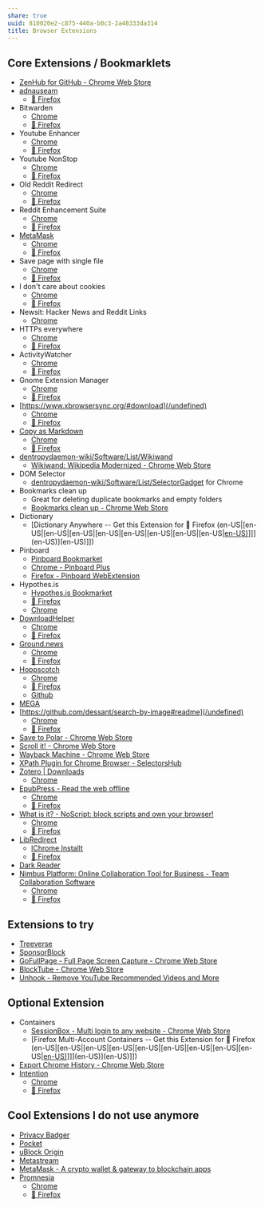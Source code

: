 ```yaml
---
share: true
uuid: 810020e2-c875-440a-b0c3-2a48333da314
title: Browser Extensions
---
```


## Core Extensions / Bookmarklets

* [ZenHub for GitHub - Chrome Web Store](https://chrome.google.com/webstore/detail/zenhub-for-github/ogcgkffhplmphkaahpmffcafajaocjbd)
* [adnauseam](https://adnauseam.io/)
  * [🦊 Firefox](https://addons.mozilla.org/en-US/firefox/addon/adnauseam/)
* Bitwarden
  * [Chrome](https://chrome.google.com/webstore/detail/bitwarden-free-password-m/nngceckbapebfimnlniiiahkandclblb)
  * [🦊 Firefox](https://addons.mozilla.org/en-US/firefox/addon/bitwarden-password-manager/)
* Youtube Enhancer
  * [Chrome](https://chrome.google.com/webstore/detail/enhancer-for-youtube/ponfpcnoihfmfllpaingbgckeeldkhle)
  * [🦊 Firefox](https://addons.mozilla.org/en-US/firefox/addon/enhancer-for-youtube/)
* Youtube NonStop
  * [Chrome](https://chrome.google.com/webstore/detail/youtube-nonstop/nlkaejimjacpillmajjnopmpbkbnocid)
  * [🦊 Firefox](https://addons.mozilla.org/en-US/firefox/addon/youtube-nonstop/)
* Old Reddit Redirect
  * [Chrome](https://chrome.google.com/webstore/detail/old-reddit-redirect/dneaehbmnbhcippjikoajpoabadpodje)
  * [🦊 Firefox](https://addons.mozilla.org/en-US/firefox/addon/old-reddit-redirect/)
* Reddit Enhancement Suite
  * [Chrome](https://chrome.google.com/webstore/detail/reddit-enhancement-suite/kbmfpngjjgdllneeigpgjifpgocmfgmb)
  * [🦊 Firefox](https://addons.mozilla.org/en-US/firefox/addon/reddit-enhancement-suite/)
* [MetaMask](https://metamask.io/download.html)
  * [Chrome](https://chrome.google.com/webstore/detail/metamask/nkbihfbeogaeaoehlefnkodbefgpgknn?hl=en)
  * [🦊 Firefox](https://addons.mozilla.org/en-US/firefox/addon/ether-metamask/)
* Save page with single file
  * [Chrome](https://chrome.google.com/webstore/detail/singlefile/mpiodijhokgodhhofbcjdecpffjipkle)
  * [🦊 Firefox](https://addons.mozilla.org/en-US/firefox/addon/single-file/)
* I don't care about cookies
  * [Chrome](https://chrome.google.com/webstore/detail/i-dont-care-about-cookies/fihnjjcciajhdojfnbdddfaoknhalnja)
  * [🦊 Firefox](https://addons.mozilla.org/en-US/firefox/addon/i-dont-care-about-cookies/)
* Newsit: Hacker News and Reddit Links
  * [Chrome](https://chrome.google.com/webstore/detail/newsit-hacker-news-and-re/nngjdplpkehilhcinpccdbkjaknkkifl)
* HTTPs everywhere
  * [Chrome](https://chrome.google.com/webstore/detail/https-everywhere/gcbommkclmclpchllfjekcdonpmejbdp)
  * [🦊 Firefox](https://addons.mozilla.org/en-US/firefox/addon/newsit-hnews-and-reddit-links/)
* ActivityWatcher
  * [Chrome](https://chrome.google.com/webstore/detail/activitywatch-web-watcher/nglaklhklhcoonedhgnpgddginnjdadi)
  * [🦊 Firefox](https://addons.mozilla.org/en-US/firefox/addon/aw-watcher-web/)
* Gnome Extension Manager
  * [Chrome](https://chrome.google.com/webstore/detail/gnome-shell-integration/gphhapmejobijbbhgpjhcjognlahblep/)
  * [🦊 Firefox](https://addons.mozilla.org/en-US/firefox/addon/gnome-shell-integration/)
* [https://www.xbrowsersync.org/#download](/undefined)
  * [Chrome](https://chrome.google.com/webstore/detail/xbrowsersync/lcbjdhceifofjlpecfpeimnnphbcjgnc)
  * [🦊 Firefox](https://addons.mozilla.org/en-GB/firefox/addon/xbs/)
* [Copy as Markdown](https://github.com/yorkxin/copy-as-markdown)
  * [Chrome](https://chrome.google.com/webstore/detail/copy-as-markdown/fkeaekngjflipcockcnpobkpbbfbhmdn?hl=en)
  * [🦊 Firefox](https://github.com/yorkxin/copy-as-markdown)
* [dentropydaemon-wiki/Software/List/Wikiwand](/undefined)
	* [Wikiwand: Wikipedia Modernized - Chrome Web Store](https://chrome.google.com/webstore/detail/wikiwand-wikipedia-modern/emffkefkbkpkgpdeeooapgaicgmcbolj/related)
* DOM Selector
	* [dentropydaemon-wiki/Software/List/SelectorGadget](/undefined) for Chrome
* Bookmarks clean up
	* Great for deleting duplicate bookmarks and empty folders
	* [Bookmarks clean up - Chrome Web Store](https://chrome.google.com/webstore/detail/bookmarks-clean-up/oncbjlgldmiagjophlhobkogeladjijl/related?hl=en)
* Dictionary
  * [Dictionary Anywhere -- Get this Extension for 🦊 Firefox (en-US|[en-US|[en-US|[en-US|[en-US|[en-US|[en-US|[en-US|[en-US|[en-US)](/undefined)]]](en-US)](en-US)]])
* Pinboard
  * [Pinboard Bookmarket](https://pinboard.in/howto/)
  * [Chrome - Pinboard Plus](https://chrome.google.com/webstore/detail/pinboard-plus/mphdppdgoagghpmmhodmfajjlloijnbd)
  * [Firefox - Pinboard WebExtension](https://addons.mozilla.org/en-US/firefox/addon/pinboard-webextension/)
* Hypothes.is
  * [Hypothes.is Bookmarket](https://web.hypothes.is/start/)
  * [🦊 Firefox](https://addons.mozilla.org/en-US/firefox/addon/unofficial-hypothesis)
  * [Chrome](https://chrome.google.com/webstore/detail/hypothesis-web-pdf-annota/bjfhmglciegochdpefhhlphglcehbmek)
* [DownloadHelper](https://www.downloadhelper.net/)
  * [Chrome](https://chrome.google.com/webstore/detail/video-downloadhelper/lmjnegcaeklhafolokijcfjliaokphfk)
  * [🦊 Firefox](https://addons.mozilla.org/en-US/firefox/addon/video-downloadhelper/)
* [Ground.news](https://ground.news/extension)
  * [Chrome](https://chrome.google.com/webstore/detail/ground-news-bias-checker/agleiimpggapjekcdhdjbmegjbbkleie)
  * [🦊 Firefox](https://addons.mozilla.org/en-US/firefox/addon/ground-news-bias-checker/)
* [Hoppscotch](https://hoppscotch.io/)
  * [Chrome](https://chrome.google.com/webstore/detail/hoppscotch-browser-extens/amknoiejhlmhancpahfcfcfhllgkpbld)
  * [🦊 Firefox](https://addons.mozilla.org/en-US/firefox/addon/hoppscotch/)
  * [Github](https://github.com/hoppscotch/hoppscotch)
* [MEGA](https://mega.io/extensions)
* [https://github.com/dessant/search-by-image#readme](/undefined)
  * [Chrome](https://chrome.google.com/webstore/detail/search-by-image/cnojnbdhbhnkbcieeekonklommdnndci)
  * [🦊 Firefox](https://addons.mozilla.org/en-US/firefox/addon/search_by_image/)
* [Save to Polar - Chrome Web Store](https://chrome.google.com/webstore/detail/save-to-polar/jkfdkjomocoaljglgddnmhcbolldcafd)
* [Scroll it! - Chrome Web Store](https://chrome.google.com/webstore/detail/scroll-it/nlndoolndemidhlomaokpfbicfnjeeed)
* [Wayback Machine - Chrome Web Store](https://chrome.google.com/webstore/detail/wayback-machine/fpnmgdkabkmnadcjpehmlllkndpkmiak)
* [XPath Plugin for Chrome Browser - SelectorsHub](https://selectorshub.com/selectorshub/)
* [Zotero | Downloads](https://www.zotero.org/download/)
  * [Chrome](https://chrome.google.com/webstore/detail/zotero-connector/ekhagklcjbdpajgpjgmbionohlpdbjgc)
* [EpubPress - Read the web offline](https://epub.press/)
  * [Chrome](https://chrome.google.com/webstore/detail/epubpress-read-the-web-of/pnhdnpnnffpijjbnhnipkehhibchdeok)
  * [🦊 Firefox](https://addons.mozilla.org/en-US/firefox/addon/epub-read-the-web-offline/)
* [What is it? - NoScript: block scripts and own your browser!](https://noscript.net/)
	* [Chrome](https://chrome.google.com/webstore/detail/noscript/doojmbjmlfjjnbmnoijecmcbfeoakpjm/)
	* [🦊 Firefox](https://addons.mozilla.org/en-US/firefox/addon/noscript/)
* [LibRedirect](https://libredirect.github.io/index.html)
	* [lChrome Installt](https://github.com/libredirect/libredirect/blob/master/chromium.md)
	* [🦊 Firefox](https://addons.mozilla.org/en-US/firefox/addon/libredirect/)
* [Dark Reader](https://darkreader.org/)
* [Nimbus Platform: Online Collaboration Tool for Business - Team Collaboration Software](https://nimbusweb.me/)
	* [Chrome](https://chrome.google.com/webstore/detail/nimbus-screenshot-screen/bpconcjcammlapcogcnnelfmaeghhagj/related)
	* [🦊 Firefox](https://addons.mozilla.org/en-US/firefox/addon/nimbus-screenshot/)

## Extensions to try

* [Treeverse](https://treeverse.app/)
* [SponsorBlock](https://sponsor.ajay.app/)
* [GoFullPage - Full Page Screen Capture - Chrome Web Store](https://chrome.google.com/webstore/detail/gofullpage-full-page-scre/fdpohaocaechififmbbbbbknoalclacl)
* [BlockTube - Chrome Web Store](https://chrome.google.com/webstore/detail/blocktube/bbeaicapbccfllodepmimpkgecanonai)
* [Unhook - Remove YouTube Recommended Videos and More](https://unhook.app/)

## Optional Extension
* Containers
  * [SessionBox - Multi login to any website - Chrome Web Store](https://chrome.google.com/webstore/detail/sessionbox-multi-login-to/megbklhjamjbcafknkgmokldgolkdfig)
  * [Firefox Multi-Account Containers -- Get this Extension for 🦊 Firefox (en-US|[en-US|[en-US|[en-US|[en-US|[en-US|[en-US|[en-US|[en-US|[en-US)](/undefined)]]](en-US)](en-US)]])
* [Export Chrome History - Chrome Web Store](https://chrome.google.com/webstore/detail/export-chrome-history/dihloblpkeiddiaojbagoecedbfpifdj/related)
* [Intention](https://www.getintention.com/)
  * [Chrome](https://chrome.google.com/webstore/detail/intention/dladanhaondcgpahgiflodhckhoeohoe)
  * [🦊 Firefox](https://addons.mozilla.org/en-US/firefox/addon/intention/)

## Cool Extensions I do not use anymore
* [Privacy Badger](https://privacybadger.org/)
* [Pocket](https://getpocket.com/)
* [uBlock Origin](https://github.com/gorhill/uBlock)
* [Metastream](https://getmetastream.com/)
* [MetaMask - A crypto wallet & gateway to blockchain apps](https://metamask.io/)
* [Promnesia](https://beepb00p.xyz/promnesia.html)
  * [Chrome](https://chrome.google.com/webstore/detail/promnesia/kdmegllpofldcpaclldkopnnjjljoiio)
  * [🦊 Firefox](https://addons.mozilla.org/en-US/firefox/addon/promnesia/)
